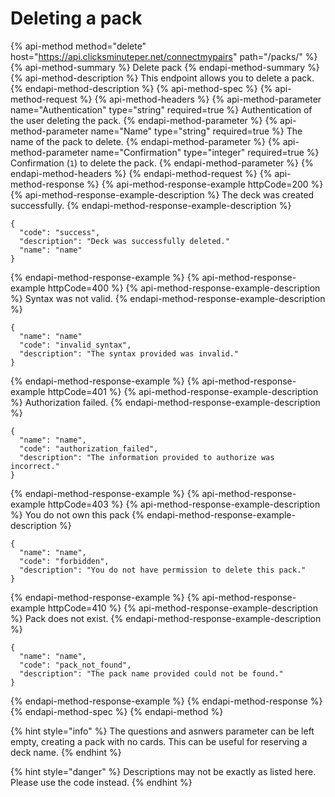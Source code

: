 # Deleting a pack

{% api-method method="delete" host="https://api.clicksminuteper.net/connectmypairs" path="/packs/" %}
{% api-method-summary %}
Delete pack
{% endapi-method-summary %}
{% api-method-description %}
This endpoint allows you to delete a pack.
{% endapi-method-description %}
{% api-method-spec %}
{% api-method-request %}
{% api-method-headers %}
{% api-method-parameter name="Authentication" type="string" required=true %}
Authentication of the user deleting the pack.
{% endapi-method-parameter %}
{% api-method-parameter name="Name" type="string" required=true %}
The name of the pack to delete.
{% endapi-method-parameter %}
{% api-method-parameter name="Confirmation" type="integer" required=true %}
Confirmation (`1`) to delete the pack. 
{% endapi-method-parameter %}
{% endapi-method-headers %}
{% endapi-method-request %}
{% api-method-response %}
{% api-method-response-example httpCode=200 %}
{% api-method-response-example-description %}
The deck was created successfully.
{% endapi-method-response-example-description %}
```
{    
  "code": "success",
  "description": "Deck was successfully deleted."
  "name": "name"
}
```
{% endapi-method-response-example %}
{% api-method-response-example httpCode=400 %}
{% api-method-response-example-description %}
Syntax was not valid.
{% endapi-method-response-example-description %}
```
{    
  "name": "name"
  "code": "invalid_syntax",
  "description": "The syntax provided was invalid."
}
```
{% endapi-method-response-example %}
{% api-method-response-example httpCode=401 %}
{% api-method-response-example-description %}
Authorization failed.
{% endapi-method-response-example-description %}
```
{    
  "name": "name",
  "code": "authorization_failed",
  "description": "The information provided to authorize was incorrect."
}
```
{% endapi-method-response-example %}
{% api-method-response-example httpCode=403 %}
{% api-method-response-example-description %}
You do not own this pack
{% endapi-method-response-example-description %}
```
{    
  "name": "name",
  "code": "forbidden",
  "description": "You do not have permission to delete this pack."
}
```
{% endapi-method-response-example %}
{% api-method-response-example httpCode=410 %}
{% api-method-response-example-description %}
Pack does not exist.
{% endapi-method-response-example-description %}
```
{    
  "name": "name",
  "code": "pack_not_found",
  "description": "The pack name provided could not be found."
}
```
{% endapi-method-response-example %}
{% endapi-method-response %}
{% endapi-method-spec %}
{% endapi-method %}

{% hint style="info" %}
 The questions and asnwers parameter can be left empty, creating a pack with no cards. This can be useful for reserving a deck name.
{% endhint %}

{% hint style="danger" %}
 Descriptions may not be exactly as listed here. Please use the code instead.
{% endhint %}
